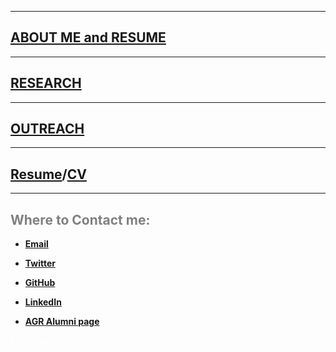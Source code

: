 <html>
  <head>
   <meta name="google-site-verification" content="yul2C6Bauqlyf82t19IepEIDbyPbK5MTF-t0qKOrzqs" />
  </head>
</html>

***
## [ABOUT ME and RESUME](./About_me.md)  

***

## [RESEARCH](./Research.md)  

***  

## [OUTREACH](./Outreach.md)  

***  

## [Resume](./Resume/karlkunze-resume.pdf)/[CV](./CV/karlkunze-cv.pdf)

***  



## <span style="color: grey;"> Where to Contact me: </span>  

* **[Email](mailto:khk44@cornell.edu)**  

* **[Twitter](https://twitter.com/kunzx37)**  

* **[GitHub](https://github.com/karlkunze)**  

* **[LinkedIn](https://www.linkedin.com/in/karl-k-342908140/)** 

* **[AGR Alumni page](https://cornell.brightcrowd.com/agr/karl-kunze)**

<span style="color: white;"> Karl Kunze </span>  

